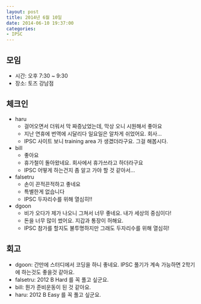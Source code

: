 ```yaml
---
layout: post
title: 2014년 6월 10일
date: 2014-06-10 19:37:00
categories:
- IPSC
---
```


## 모임

* 시간: 오후 7:30 ~ 9:30
* 장소: 토즈 강남점

## 체크인

* haru
    * 걸어오면서 더워서 막 짜증났었는데, 막상 오니 시원해서 좋아요
    * 지난 연휴에 번역에 시달리다 일요일은 알차게 쉬었어요. 회사...
    * IPSC 사이트 보니 training area 가 생겼더라구요. 그걸 해봅시다.
* bill
    * 좋아요
    * 휴가철이 돌아왔네요. 회사에서 휴가쓰라고 하더라구요
    * IPSC 어떻게 하는건지 좀 알고 가야 할 것 같아서...
* falsetru
    * 손이 끈적끈적하고 좋네요
    * 특별한게 없습니다
    * IPSC 두자리수를 위해 열심히!!
* dgoon
    * 비가 오다가 제가 나오니 그쳐서 너무 좋네요. 내가 세상의 중심이다!
    * 돈을 너무 많이 썼어요. 지갑과 통장이 허해요.
    * IPSC 참가를 할지도 불투명하지만 그래도 두자리수를 위해 열심히!

## 회고

* dgoon: 간만에 스터디에서 코딩을 하니 좋네요. IPSC 풀기가 계속 가능하면 2학기에 하는것도 좋을것 같아요.
* falsetru: 2012 B Hard 를 꼭 풀고 싶군요.
* bill: 뭔가 준비운동이 된 것 같아요.
* haru: 2012 B Easy 를 꼭 풀고 싶군요.
